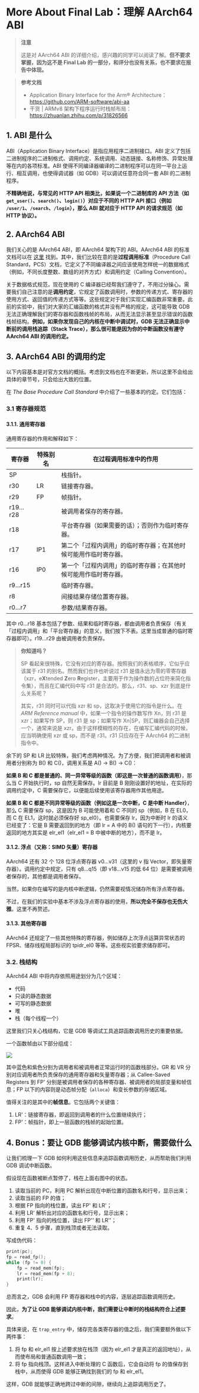 # More About Final Lab：理解 AArch64 ABI

> **注意**
>
> 这是对 AArch64 ABI 的详细介绍，感兴趣的同学可以阅读了解。**但不要求掌握，因为这不是 Final Lab 的一部分，和评分也没有关系，也不要求在报告中体现。**


> **参考文档**
>
> - Application Binary Interface for the Arm® Architecture：<https://github.com/ARM-software/abi-aa>
> - 干货 | ARMv8 架构下程序运行时栈帧布局：<https://zhuanlan.zhihu.com/p/31826566>

## 1. ABI 是什么
ABI（Application Binary Interface）是指应用程序二进制接口。ABI 定义了包括二进制程序的二进制格式、调用约定、系统调用、动态链接、名称修饰、异常处理等在内的各项标准。ABI 使得不同编译器编译的二进制程序可以在同一平台上运行、相互调用，也使得调试器（如 GDB）可以调试任意符合同一套 ABI 的二进制程序。

**不精确地说，与常见的 HTTP API 相类比，如果说一个二进制库的 API 方法（如 `get_user()`、`search()`、`login()`）对应于不同的 HTTP API 接口（例如 `/user/1`、`/search`、`/login`），那么 ABI 就对应于 HTTP API 的请求规范（如 HTTP 协议）。**

## 2. AArch64 ABI
我们关心的是 AArch64 ABI，即 AArch64 架构下的 ABI。AArch64 ABI 的标准文档可以在 [这里](https://github.com/ARM-software/abi-aa/releases) 找到。其中，我们比较在意的是**过程调用标准**（Procedure Call Standard，PCS）文档，它定义了不同编译器之间应该使用怎样统一的数据格式（例如，不同长度整数、数组的对齐方式）和调用约定（Calling Convention）。

关于数据格式规范，现在使用的 C 编译器已经帮我们遵守了，不用过分操心。需要我们自己注意的是**调用约定**，它规定了函数调用时，参数的传递方式、寄存器的使用方式、返回值的传递方式等等。这些规定对于我们实现汇编函数非常重要。此前的实验中，我们对大家的汇编函数的格式并没有严格的规定，这可能导致 GDB 无法正确理解我们的寄存器和函数栈帧的布局，从而无法显示甚至显示错误的函数栈帧结构。**例如，如果你发现自己的内核在中断中调试时，GDB 无法正确显示中断前的调用栈追踪（Stack Trace），那么很可能是因为你的中断函数没有遵守 AArch64 ABI 的调用约定。**

## 3. AArch64 ABI 的调用约定
以下内容基本是对官方文档的概括。考虑到文档也在不断更新，所以这里不会给出具体的章节号，只会给出大致的位置。

在 *The Base Procedure Call Standard* 中介绍了一些基本的约定。它们包括：

### 3.1 寄存器规范
#### 3.1.1. 通用寄存器
通用寄存器的作用和解释如下：

| 寄存器 | 特殊别名 | 在过程调用标准中的作用 |
|--------|---------|------------------------|
| SP     |         | 栈指针。                  |
| r30    | LR      | 链接寄存器。              |
| r29    | FP      | 帧指针。                  |
| r19…r28|         | 被调用者保存的寄存器。     |
| r18    |         | 平台寄存器（如果需要的话）；否则作为临时寄存器。 |
| r17    | IP1     | 第二个「过程内调用」的临时寄存器；在其他时候可能用作临时寄存器。 |
| r16    | IP0     | 第一个「过程内调用」的临时寄存器；在其他时候可能用作临时寄存器。 |
| r9…r15 |         | 临时寄存器。                |
| r8     |         | 间接结果存储位置寄存器。    |
| r0…r7  |         | 参数/结果寄存器。            |

其中 r0…r18 基本包括了参数、结果和临时寄存器，都由调用者负责保存（有关「过程内调用」和「平台寄存器」的意义，我们按下不表。这里当成普通的临时寄存器即可）。r19…r29 由被调用者负责保存。

> **你知道吗？**
>
> SP 看起来很特殊，它没有对应的寄存器。按照我们的表格顺序，它似乎应该属于 r31 的别名。然而我们也许也听说过 r31 是值永远为零的零寄存器（xzr，e**X**tended **Z**ero **R**egister，主要用于作为操作数的占位符来简化指令集），而且在汇编代码中写 r31 是合法的。那么，r31、sp、xzr 到底是什么关系呢？
>
> 其实，r31 同时可以代指 xzr 和 sp，这取决于使用它的指令是什么。在 *ARM Reference manual* 中，如果一个指令的操作数写作 Xn，则 r31 是 xzr；如果写作 SP，则 r31 是 sp；如果写作 Xn|SP，则汇编器会自己选择一个，通常来说是 xzr。由于这样模糊性的存在，在编写汇编代码的时候，应当明确使用 xzr 或 sp，而不是 r31。r31 只应存在于 AArch64 的二进制指令中。

余下的 SP 和 LR 比较特殊，我们考虑两种情况。为了方便，我们把调用者和被调用者分别称为 B() 和 C()，调用关系是 A() -> B() -> C()：

**如果 B 和 C 都是普通的、同一异常等级的函数（即这是一次普通的函数调用）**，那么当 C 开始执行时，sp 自然无需保存。lr 目前是 B 刚刚设置好的地址，在实际的调用约定中，C 需要保存它，以便能后续使用该寄存器用作其他用途。

**如果 B 和 C 都是不同异常等级的函数（例如这是一次中断，C 是中断 Handler）**，那么 C 需要保存 sp，这是因为 B 可能使用着和 C 不同的 sp（例如，B 在 EL0，而 C 在 EL1，这时就必须保存好 sp_el0）。也需要保存 lr，因为中断时 lr 的语义已经变了：它是 B 需要返回到的地方（即 lr = A 中的 B() 语句的下一行），内核要返回的地方其实是 elr_el1（elr_el1 = B 中被中断的地方），而不是 lr。


#### 3.1.2. 浮点（又称：SIMD 矢量）寄存器
AArch64 还有 32 个 128 位浮点寄存器 v0…v31（这里的 v 指 Vector，即矢量寄存器）。调用约定中规定，只有 q8…q15（即 v18…v15 的低 64 位）是需要被调用者保存的，其他都是调用者保存。

当然，如果你在编写的是内核中断逻辑，仍然需要视情况储存所有浮点寄存器。

不过，在我们的实验中基本不涉及浮点寄存器的使用，**所以完全不保存也无伤大雅**。这里不再赘述。

#### 3.1.3. 其他寄存器
AArch64 还规定了一些其他特殊的寄存器，例如储存上次浮点运算异常状态的 FPSR、储存线程局部标识的 tpidr_el0 等等。这些视实验要求储存即可。

### 3.2. 栈结构
AArch64 ABI 中将内存依照用途划分为几个区域：

- 代码
- 只读的静态数据
- 可写的静态数据
- 堆
- 栈（每个线程一个）

这里我们只关心栈结构，它是 GDB 等调试工具追踪函数调用历史的重要依据。

一个函数帧由以下部分组成：

![](images/func-frame.png)

其中蓝色和紫色分别为调用者和被调用者正常运行时的函数栈部分。GR 和 VR 分别对应调用者所负责保存的通用寄存器和矢量寄存器；从 Callee-Saved Registers 到 FP' 分别是被调用者保存的各种寄存器、被调用者的局部变量和帧信息；FP 以下的内容则是动态帧分配（`alloca`）和变长参数的存储区域。

值得关注的是其中的**帧信息**。它包括两个关键值：

1. LR'：链接寄存器，即返回到调用者的什么位置继续执行；
2. FP'：帧指针，即上一层函数的栈帧的起始位置。


## 4. Bonus：要让 GDB 能够调试内核中断，需要做什么
让我们梳理一下 GDB 如何利用这些信息来追踪函数调用历史，从而帮助我们利用 GDB 调试中断函数。

假设现在函数被断点暂停了，栈在上面右图中的状态。

1. 读取当前的 PC，利用 PC 解析出现在中断位置的函数名和行号，显示出来；
2. 读取当前的 FP 的值；
3. 根据 FP 指向的栈位置，读出 FP' 和 LR'；
4. 利用 LR' 解析出对应的函数名和行号，显示出来；
5. 利用 FP' 指向的栈位置，读出 FP'' 和 LR''；
6. 重复 4、5 步骤，直到栈顶或者无法读取。

写成伪代码：

```c
print(pc);
fp = read_fp();
while (fp != 0) {
    fp = read_mem(fp);
    lr = read_mem(fp + 8);
    print(lr);
}
```

总而言之，GDB 会利用 FP 寄存器和栈中的内容，逐层追踪函数调用历史。

因此，**为了让 GDB 能够调试内核中断，我们需要让中断时的栈结构符合上述要求**。

具体来说，在 `trap_entry` 中，储存完各类寄存器的值之后，我们需要额外做以下两件事：

1. 将 fp 和 elr_el1 按上述要求放在栈顶（因为 elr_el1 才是真正的返回地址），从而使布局和普通函数调用一致；
2. 将 fp 指向栈顶。这样进入中断处理的 C 函数后，它会自动将 fp 的值保存到栈中，从而使得 GDB 能够正确找到我们的 fp 和 elr_el1。

这样，GDB 就能够正确地跨过中断的间隙，继续向上追踪调用历史了。